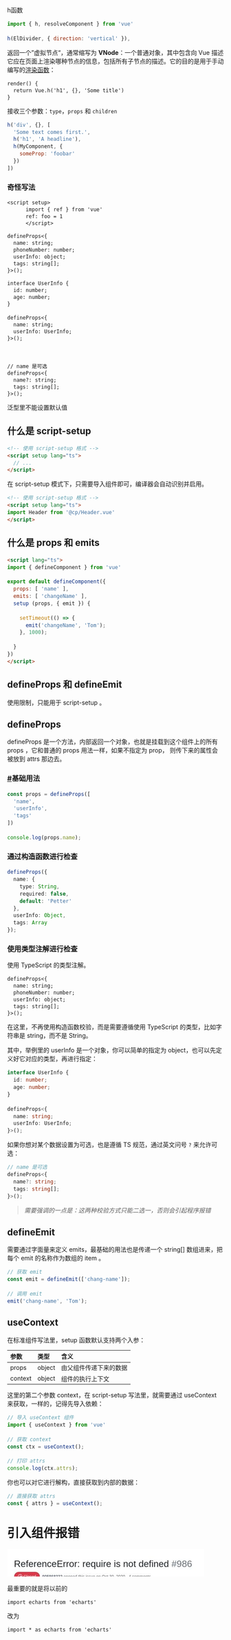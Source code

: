 h函数

```js
import { h, resolveComponent } from 'vue'

h(ElDivider, { direction: 'vertical' }),
```

返回一个”虚拟节点“，通常缩写为 **VNode**：一个普通对象，其中包含向 Vue 描述它应在页面上渲染哪种节点的信息，包括所有子节点的描述。它的目的是用于手动编写的[渲染函数](https://vue3js.cn/docs/zh/guide/render-function.html)：

```
render() {
  return Vue.h('h1', {}, 'Some title')
}
```

接收三个参数：`type`，`props` 和 `children`

```js
h('div', {}, [
  'Some text comes first.',
  h('h1', 'A headline'),
  h(MyComponent, {
    someProp: 'foobar'
  })
])
```

### 奇怪写法

```
<script setup>
      import { ref } from 'vue'
      ref: foo = 1
      </script>
```

```
defineProps<{
  name: string;
  phoneNumber: number;
  userInfo: object;
  tags: string[];
}>();
```

```
interface UserInfo {
  id: number;
  age: number;
}

defineProps<{
  name: string;
  userInfo: UserInfo;
}>();



// name 是可选
defineProps<{
  name?: string;
  tags: string[];
}>();
```

泛型里不能设置默认值

## 什么是 script-setup

```html
<!-- 使用 script-setup 格式 -->
<script setup lang="ts">
  // ...
</script>
```

在 script-setup 模式下，只需要导入组件即可，编译器会自动识别并启用。

```html
<!-- 使用 script-setup 格式 -->
<script setup lang="ts">
import Header from '@cp/Header.vue'
</script>
```

## 什么是 props 和 emits

```html
<script lang="ts">
import { defineComponent } from 'vue'

export default defineComponent({
  props: [ 'name' ],
  emits: [ 'changeName' ],
  setup (props, { emit }) {

    setTimeout(() => {
      emit('changeName', 'Tom');
    }, 1000);
    
  }
})
</script>
```

## defineProps 和 defineEmit

使用限制，只能用于 script-setup 。

## defineProps

defineProps 是一个方法，内部返回一个对象，也就是挂载到这个组件上的所有 props ，它和普通的 props 用法一样，如果不指定为 prop， 则传下来的属性会被放到 attrs 那边去。

### [#](https://chengpeiquan.com/article/vue3-script-setup.html#基础用法)基础用法

```ts
const props = defineProps([
  'name',
  'userInfo',
  'tags'
])

console.log(props.name);
```

### 通过构造函数进行检查

```ts
defineProps({
  name: {
    type: String,
    required: false,
    default: 'Petter'
  },
  userInfo: Object,
  tags: Array
});
```

### 使用类型注解进行检查

使用 TypeScript 的类型注解。

```tsx
defineProps<{
  name: string;
  phoneNumber: number;
  userInfo: object;
  tags: string[];
}>();
```

在这里，不再使用构造函数校验，而是需要遵循使用 TypeScript 的类型，比如字符串是 string，而不是 String。

其中，举例里的 userInfo 是一个对象，你可以简单的指定为 object，也可以先定义好它对应的类型，再进行指定：

```ts
interface UserInfo {
  id: number;
  age: number;
}

defineProps<{
  name: string;
  userInfo: UserInfo;
}>();
```

如果你想对某个数据设置为可选，也是遵循 TS 规范，通过英文问号 `?` 来允许可选：

```ts
// name 是可选
defineProps<{
  name?: string;
  tags: string[];
}>();
```

> *需要强调的一点是：这两种校验方式只能二选一，否则会引起程序报错*

## defineEmit

需要通过字面量来定义 emits，最基础的用法也是传递一个 string[] 数组进来，把每个 emit 的名称作为数组的 item 。

```ts
// 获取 emit
const emit = defineEmit(['chang-name']);

// 调用 emit
emit('chang-name', 'Tom');
```

## useContext

在标准组件写法里，setup 函数默认支持两个入参：

| 参数    | 类型   | 含义                   |
| :------ | :----- | :--------------------- |
| props   | object | 由父组件传递下来的数据 |
| context | object | 组件的执行上下文       |

这里的第二个参数 context，在 script-setup 写法里，就需要通过 useContext 来获取，一样的，记得先导入依赖：

```ts
// 导入 useContext 组件
import { useContext } from 'vue'

// 获取 context
const ctx = useContext();

// 打印 attrs
console.log(ctx.attrs);
```

你也可以对它进行解构，直接获取到内部的数据：

```ts
// 直接获取 attrs
const { attrs } = useContext();
```

























# 引入组件报错

![image-20210429122234279](media/image-20210429122234279.png) 

最重要的就是将以前的

```
import echarts from 'echarts'
```

改为

```
import * as echarts from 'echarts'
```

